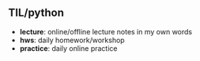 ## TIL/python 

- **lecture**: online/offline lecture notes in my own words
- **hws**: daily homework/workshop
- **practice**: daily online practice
